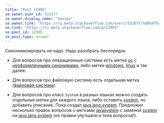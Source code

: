 ```yaml
---
title: "Post 12995"
se.owner.user_id: 532877
se.owner.display_name: "Зонтик"
se.owner.link: "https://ru.meta.stackoverflow.com/users/532877/%d0%97%d0%be%d0%bd%d1%82%d0%b8%d0%ba"
se.link: "https://ru.meta.stackoverflow.com/a/12995"
se.post_id: 12995
se.post_type: answer
---
```

<p>Синонимизировать не надо. Надо разобрать беспорядок.</p>
<ul>
<li><p>Для вопросов про операционные системы есть метка <a href="https://ru.stackoverflow.com/questions/tagged/%d0%be%d1%81" class="post-tag" title="показать вопросы с меткой [ос]" aria-label="показать вопросы с меткой [ос]" rel="tag" aria-labelledby="tag-ос-tooltip-container">ос</a> с <a href="https://ru.meta.stackoverflow.com/questions/12879/%d0%a1%d0%b8%d0%bd%d0%be%d0%bd%d0%b8%d0%bc%d0%b8%d0%b7%d0%b8%d1%80%d0%be%d0%b2%d0%b0%d1%82%d1%8c-%d0%bc%d0%b5%d1%82%d0%ba%d0%b8-%d0%bd%d0%b0-%d1%82%d0%b5%d0%bc%d1%83-%d0%be%d1%81">неоформленными синонимами</a>, либо метки <a href="https://ru.stackoverflow.com/questions/tagged/windows" class="post-tag" title="показать вопросы с меткой [windows]" aria-label="показать вопросы с меткой [windows]" rel="tag" aria-labelledby="tag-windows-tooltip-container">windows</a>, <a href="https://ru.stackoverflow.com/questions/tagged/linux" class="post-tag" title="показать вопросы с меткой [linux]" aria-label="показать вопросы с меткой [linux]" rel="tag" aria-labelledby="tag-linux-tooltip-container">linux</a> и так далее.</p>
</li>
<li><p>Для вопросов про файловую систему есть отдельная метка (<a href="https://ru.stackoverflow.com/questions/tagged/%d1%84%d0%b0%d0%b9%d0%bb%d0%be%d0%b2%d0%b0%d1%8f-%d1%81%d0%b8%d1%81%d1%82%d0%b5%d0%bc%d0%b0" class="post-tag" title="показать вопросы с меткой [файловая-система]" aria-label="показать вопросы с меткой [файловая-система]" rel="tag" aria-labelledby="tag-файловая-система-tooltip-container">файловая-система</a>).</p>
</li>
<li><p>Для вопросов про класс <code>System</code> в разных языках можно создать отдельные метки для каждого языка, либо оставить <a href="https://ru.stackoverflow.com/questions/tagged/system" class="post-tag" title="показать вопросы с меткой [system]" aria-label="показать вопросы с меткой [system]" rel="tag" aria-labelledby="tag-system-tooltip-container">system</a>, но добавить описание. Пока создал <a href="https://ru.stackoverflow.com/questions/tagged/java.lang.system" class="post-tag" title="показать вопросы с меткой [java.lang.system]" aria-label="показать вопросы с меткой [java.lang.system]" rel="tag" aria-labelledby="tag-java.lang.system-tooltip-container">java.lang.system</a>. Предложил несколько правок вопросов с метками <a href="https://ru.stackoverflow.com/questions/tagged/java" class="post-tag" title="показать вопросы с меткой [java]" aria-label="показать вопросы с меткой [java]" rel="tag" aria-labelledby="tag-java-tooltip-container">java</a><a href="https://ru.stackoverflow.com/questions/tagged/system" class="post-tag" title="показать вопросы с меткой [system]" aria-label="показать вопросы с меткой [system]" rel="tag" aria-labelledby="tag-system-tooltip-container">system</a> с заменой <a href="https://ru.stackoverflow.com/questions/tagged/system" class="post-tag" title="показать вопросы с меткой [system]" aria-label="показать вопросы с меткой [system]" rel="tag" aria-labelledby="tag-system-tooltip-container">system</a> на <a href="https://ru.stackoverflow.com/questions/tagged/java.lang.system" class="post-tag" title="показать вопросы с меткой [java.lang.system]" aria-label="показать вопросы с меткой [java.lang.system]" rel="tag" aria-labelledby="tag-java.lang.system-tooltip-container">java.lang.system</a> (но правки улучшали и тела вопросов!).</p>
</li>
</ul>
